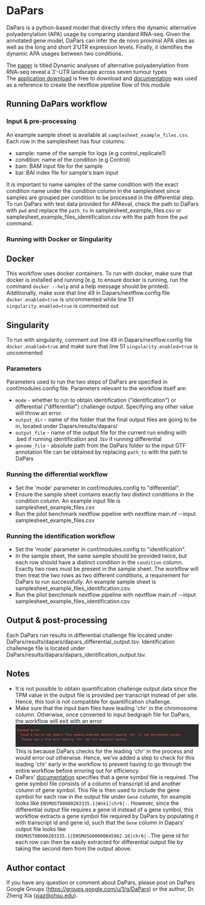 # DaPars
DaPars is a python-based model that directly infers the dynamic alternative polyadenylation (APA)
usage by comparing standard RNA-seq. Given the annotated gene model, DaPars can infer the de novo proximal APA sites 
as well as the long and short 3’UTR expression levels. Finally, it identifies the dynamic APA usages between two 
conditions. 

The [paper](https://www.nature.com/articles/ncomms6274) is titled Dynamic analyses of alternative polyadenylation from 
RNA-seq reveal a 3′-UTR landscape across seven tumour types <br>
The [application download](https://github.com/ZhengXia/dapars) is free to download
and [documentation](http://xiazlab.org/dapars_tutorial/html/DaPars.html) was used as a reference
to create the nextflow pipeline flow of this module

## Running DaPars workflow

### Input & pre-processing
An example sample sheet is available at `samplesheet_example_files.csv`. Each row in the samplesheet has four
columns:

- sample: name of the sample for logs (e.g control_replicate1)
- condition: name of the condition (e.g Control) 
- bam: BAM input file for the sample 
- bai: BAI index file for sample's bam input

It is important to name samples of the same condition with the exact condition name under the condition
column in the samplesheet since samples are grouped per condition to be processed in the differential step.
To run DaPars with test data provided for APAeval, check the path to DaPars with `pwd` and replace 
the `path_to` in samplesheet_example_files.csv or samplesheet_example_files_identification.csv with the path 
from the `pwd` command. 

### Running with Docker or Singularity
## Docker
This workflow uses docker containers. To run with docker, make sure that docker is installed and running 
(e.g. to ensure docker is running, run the command `docker --help` and a help message should be printed).
Additionally, make sure that line 49 in Dapars/nextflow.config file `docker.enabled=true` is uncommented while line
51 `singularity.enabled=true` is commented out

## Singularity
To run with singularity, comment out line 49 in Dapars/nextflow.config file `docker.enabled=true` and make sure that line
51 `singularity.enabled=true` is uncommented

### Parameters
Parameters used to run the two steps of DaPars are specified in conf/modules.config file. 
Parameters relevant to the workflow itself are:
- `mode` - whether to run to obtain identification ("identification") or differential ("differential") challenge output.
   Specifying any other value will throw an error.
- `output_dir` - name of the folder that the final output files are going to be in, located under Dapars/results/dapars/
- `output_file` - name of the output file for the current run ending with .bed if running identification and .tsv if running differential
- `genome_file` - absolute path from the DaPars folder to the input GTF annotation file can be obtained by replacing `path_to`
   with the path to DaPars

### Running the differential workflow
- Set the 'mode' parameter in conf/modules.config to "differential".
- Ensure the sample sheet contains exactly two distinct conditions in the condition column. An example input file 
  is samplesheet_example_files.csv
- Run the pilot benchmark nextflow pipeline with nextflow main.nf --input samplesheet_example_files.csv

### Running the identification workflow
- Set the 'mode' parameter in conf/modules.config to "identification".
- In the sample sheet, the same sample should be provided twice, but each row should have a distinct condition in 
  the `condition` column. Exactly two rows must be present in the sample sheet. The workflow will then treat the 
  two rows as two different conditions, a requirement for DaPars to run successfully. An example sample sheet is 
  samplesheet_example_files_identification.csv.
- Run the pilot benchmark nextflow pipeline with nextflow main.nf --input samplesheet_example_files_identification.csv

## Output & post-processing
Each DaPars run results in differential challenge file located under DaPars/results/dapars/dapars_differential_output.tsv.
Identification challenege file is located under DaPars/results/dapars/dapars_identification_output.tsv.

## Notes
- It is not possible to obtain quantification challenge output data since the TPM value in the output file
  is provided per transcript instead of per site. Hence, this tool is not compatible for quantification
  challenge. 
- Make sure that the input bam files have leading 'chr' in the chromosome column. Otherwise, once 
  converted to input bedgraph file for DaPars, the workflow will exit with an error
![](chr_prefix_error_msg.png)
   This is because DaPars checks for the leading 'chr' in the process and would error out otherwise.
   Hence, we've added a step to check for this leading 'chr' early in the workflow to prevent having to
   go through the entire workflow before erroring out for efficiency.
- DaPars' [documentation](http://xiazlab.org/dapars_tutorial/html/DaPars.html) specifies that a gene symbol file
  is required. The gene symbol file consists of a column of transcript id and another column of gene symbol. This
  file is then used to include the gene symbol for each row in the output file under `Gene` column, for example looks
  like `ENSMUST00000203335.1|Wnk1|chr6|-`. However, since the differential output file requires a gene id instead of a 
  gene symbol, this workflow extracts a gene symbol file required by DaPars by populating it with transcript id and gene id,
  such that the `Gene` column in Dapars' output file looks like `ENSMUST00000203335.1|ENSMUSG00000045962.16|chr6|-`.The gene
  id for each row can then be easily extracted for differential output file by taking the second item from the output above.

## Author contact
If you have any question or comment about DaPars, please post on DaPars Google Groups (https://groups.google.com/u/1/g/DaPars) or the author, Dr. Zheng Xia (xiaz@ohsu.edu).
